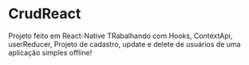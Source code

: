 # CrudReact
Projeto feito em React-Native 
TRabalhando com Hooks, ContextApi, userReducer,
Projeto de cadastro, update e delete de usuários de uma aplicação simples offline!
